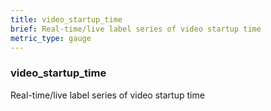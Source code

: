 ```yaml
---
title: video_startup_time
brief: Real-time/live label series of video startup time
metric_type: gauge
---
```

### video_startup_time

Real-time/live label series of video startup time